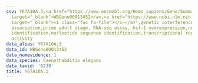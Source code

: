```yaml
---
csv: Y67A10A.3,<a href="https://www.ensembl.org/Homo_sapiens/Gene/Summary?db=core;g=WBGene00013452"
  target="_blank">WBGene00013452</a>,<a href="https://www.ncbi.nlm.nih.gov/pubmed/30894454"
  target="_blank"><i class="fas fa-file"></i></a>",genetic interference,functional
  association,prime adult stage, RNA-seq assay, hsf-1 overexpression,nucleotide sequence
  identification,nucleotide sequence identification,transcriptional regulation,up-regulates
  activity
data_alias: Y67A10A.3
data_id: WBGene00013452
data_numevidence: 1
data_species: Caenorhabditis elegans
data_taxid: '6239'
title: Y67A10A.3
---
```

